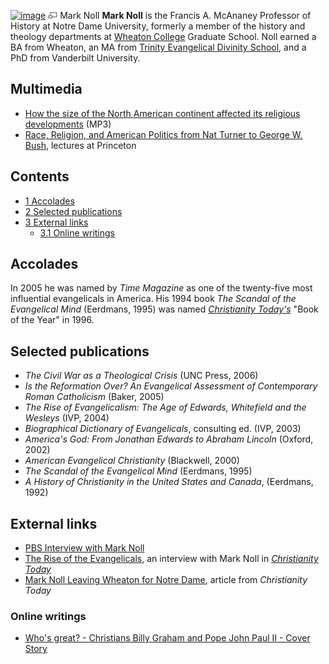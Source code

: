[![image](images/thumb/0/04/Noll.jpg/170px-Noll.jpg)](http://www.theopedia.com/File:Noll.jpg)
[![image](data:image/png;base64,iVBORw0KGgoAAAANSUhEUgAAAA8AAAALCAAAAACFLIiAAAAAAnRSTlMA/1uRIrUAAABPSURBVAjXY/j///+5vXDwjAHIr26ZAgXZe8H8a/+hoIcw/9nevdVL9+79DuPvzQYZFPUezu8BMZLXgkExnD8HAu6hqv//n+HZVjD4DuUDAKlChD3fj6aPAAAAAElFTkSuQmCC)](http://www.theopedia.com/File:Noll.jpg "Enlarge")
Mark Noll
**Mark Noll** is the Francis A. McAnaney Professor of History at
Notre Dame University, formerly a member of the history and
theology departments at
[Wheaton College](Wheaton_College "Wheaton College") Graduate
School. Noll earned a BA from Wheaton, an MA from
[Trinity Evangelical Divinity School](Trinity_Evangelical_Divinity_School "Trinity Evangelical Divinity School"),
and a PhD from Vanderbilt University.



## Multimedia

-   [How the size of the North American continent affected its religious developments](http://www.marshillaudio.org/resources/mp3/MHAJ-55-Noll.mp3)
    (MP3)
-   [Race, Religion, and American Politics from Nat Turner to George W. Bush](http://uc.princeton.edu/main/index.php?option=com_content&task=view&id=780&Itemid=20),
    lectures at Princeton

## Contents

-   [1 Accolades](#Accolades)
-   [2 Selected publications](#Selected_publications)
-   [3 External links](#External_links)
    -   [3.1 Online writings](#Online_writings)


## Accolades

In 2005 he was named by *Time Magazine* as one of the twenty-five
most influential evangelicals in America. His 1994 book
*The Scandal of the Evangelical Mind* (Eerdmans, 1995) was named
*[Christianity Today's](Christianity_Today "Christianity Today")*
"Book of the Year" in 1996.

## Selected publications

-   *The Civil War as a Theological Crisis* (UNC Press, 2006)
-   *Is the Reformation Over? An Evangelical Assessment of Contemporary Roman Catholicism*
    (Baker, 2005)
-   *The Rise of Evangelicalism: The Age of Edwards, Whitefield and the Wesleys*
    (IVP, 2004)
-   *Biographical Dictionary of Evangelicals*, consulting ed. (IVP,
    2003)
-   *America's God: From Jonathan Edwards to Abraham Lincoln*
    (Oxford, 2002)
-   *American Evangelical Christianity* (Blackwell, 2000)
-   *The Scandal of the Evangelical Mind* (Eerdmans, 1995)
-   *A History of Christianity in the United States and Canada*,
    (Eerdmans, 1992)

## External links

-   [PBS Interview with Mark Noll](http://www.pbs.org/wnet/religionandethics/week733/interview.html)
-   [The Rise of the Evangelicals](http://www.christianitytoday.com/ct/2005/123/42.0.html),
    an interview with Mark Noll in
    *[Christianity Today](Christianity_Today "Christianity Today")*
-   [Mark Noll Leaving Wheaton for Notre Dame](http://www.christianitytoday.com/ct/2006/106/43.0.html),
    article from *Christianity Today*

### Online writings

-   [Who's great? - Christians Billy Graham and Pope John Paul II - Cover Story](http://www.findarticles.com/p/articles/mi_m1058/is_23_120/ai_111114183)



